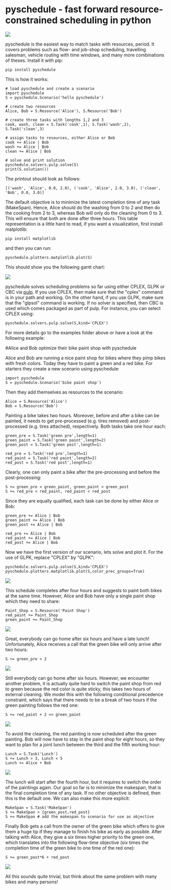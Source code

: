 # pyschedule - fast forward resource-constrained scheduling in python

![](https://github.com/timnon/pyschedule/blob/master/pics/gantt.png)

pyschedule is the easiest way to match tasks with resources, period. It covers problems such as flow- and job-shop scheduling, travelling salesman, vehicle routing with time windows, and many more combinations of theses. Install it with pip:

```
pip install pyschedule
```

This is how it works:

```
# load pyschedule and create a scenario
import pyschedule
S = pyschedule.Scenario('hello pyschedule')

# create two resources
Alice, Bob = S.Resource('Alice'), S.Resource('Bob')

# create three tasks with lengths 1,2 and 3
cook, wash, clean = S.Task('cook',1), S.Task('wash',2), S.Task('clean',3)

# assign tasks to resources, either Alice or Bob
cook += Alice | Bob
wash += Alice | Bob
clean += Alice | Bob

# solve and print solution
pyschedule.solvers.pulp.solve(S)
print(S.solution())
```

The printout should look as follows:

```
[('wash', 'Alice', 0.0, 2.0), ('cook', 'Alice', 2.0, 3.0), ('clean', 'Bob', 0.0, 3.0)]
```

The default objective is to minimize the latest completion time of any task (MakeSpan). Hence, Alice should do the washing from 0 to 2 and then do the cooking from 2 to 3, whereas Bob will only do the cleaning from 0 to 3. This will ensure that both are done after three hours. This table representation is a little hard to read, if you want a visualization, first install matplotlib:

```
pip install matplotlib
```

and then you can run:

```
pyschedule.plotters.matplotlib.plot(S)
```

This should show you the following gantt chart:

![](https://github.com/timnon/pyschedule/blob/master/pics/hello-pyschedule.png)

pyschedule solves scheduling problems so far using either CPLEX, GLPK or CBC via <a href="https://pypi.python.org/pypi/PuLP">pulp</a>. If you use CPLEX, then make sure that the "cplex" command is in your path and working. On the other hand, if you use GLPK, make sure that the "glpsol" command is working. If no solver is specified, then CBC is used which comes packaged as part of pulp. For instance, you can select CPLEX using:

```
pyschedule.solvers.pulp.solve(S,kind='CPLEX')
```

For more details go to the examples folder above or have a look at the following example:

#Alice and Bob optimize their bike paint shop with pyschedule

Alice and Bob are running a nice paint shop for bikes where they pimp bikes with fresh colors. Today they have to paint a green and a red bike. For starters they create a new scenario using pyschedule:
```
import pyschedule
S = pyschedule.Scenario('bike paint shop')
```

Then they add themselves as resources to the scenario:

```
Alice = S.Resource('Alice')
Bob = S.Resource('Bob')
```

Painting a bike takes two hours. Moreover, before and after a bike can be painted, it needs to get pre-processed (e.g. tires removed) and post-processed (e.g. tires attached), respectively. Both tasks take one hour each:

```
green_pre = S.Task('green pre',length=1)
green_paint = S.Task('green paint',length=2)
green_post = S.Task('green post',length=1)

red_pre = S.Task('red pre',length=1)
red_paint = S.Task('red paint',length=2)
red_post = S.Task('red post',length=1)
```

Clearly, one can only paint a bike after the pre-processing and before the post-processing:

```
S += green_pre < green_paint, green_paint < green_post
S += red_pre < red_paint, red_paint < red_post
```

Since they are equally qualified, each task can be done by either Alice or Bob:

```
green_pre += Alice | Bob
green_paint += Alice | Bob
green_post += Alice | Bob

red_pre += Alice | Bob
red_paint += Alice | Bob
red_post += Alice | Bob
```

Now we have the first version of our scenario, lets solve and plot it. For the use of GLPK, replace "CPLEX" by "GLPK":

```
pyschedule.solvers.pulp.solve(S,kind='CPLEX')
pyschedule.plotters.matplotlib.plot(S,color_prec_groups=True)  
```

![](https://github.com/timnon/pyschedule/blob/master/pics/bike-shop-first.png)

This schedule completes after four hours and suggests to paint both bikes at the same time. However, Alice and Bob have only a single paint shop which they need to share:

```
Paint_Shop = S.Resource('Paint Shop')
red_paint += Paint_Shop
green_paint += Paint_Shop
```

![](https://github.com/timnon/pyschedule/blob/master/pics/bike-shop-paint-shop.png)

Great, everybody can go home after six hours and have a late lunch! Unfortunately, Alice receives a call that the green bike will only arrive after two hours:
```
S += green_pre > 2
```

![](https://github.com/timnon/pyschedule/blob/master/pics/bike-shop-later.png)

Still everybody can go home after six hours. However, we encounter another problem, it is actually quite hard to switch the paint shop from red to green because the red color is quite sticky, this takes two hours of external cleaning. We model this with the following conditional precedence constraint, which says that there needs to be a break of two hours if the green painting follows the red one:

```
S += red_paint + 2 << green_paint
```

![](https://github.com/timnon/pyschedule/blob/master/pics/bike-shop-changeover-cost.png)

To avoid the cleaning, the red painting is now scheduled after the green painting. Bob will now have to stay in the paint shop for eight hours, so they want to plan for a joint lunch between the third and the fifth working hour:

```
Lunch = S.Task('Lunch')
S += Lunch > 3, Lunch < 5
Lunch += Alice + Bob
```

![](https://github.com/timnon/pyschedule/blob/master/pics/bike-shop-lunch.png)

The lunch will start after the fourth hour, but it requires to switch the order of the paintings again. Our goal so far is to minimize the makespan, that is the final completion time of any task. If no other objective is defined, then this is the default one. We can also make this more explicit:

```
MakeSpan = S.Task('MakeSpan')
S += MakeSpan > {green_post,red_post}
S += MakeSpan # add the makespan to scenario for use as objective
```

Finally Bob gets a call from the owner of the green bike which offers to give them a huge tip if they manage to finish his bike as early as possible. After talking with Alice, they give a six times higher priority to the green one, which translates into the following flow-time objective (six times the completion time of the green bike to one time of the red one):

```
S += green_post*6 + red_post
```

![](https://github.com/timnon/pyschedule/blob/master/pics/bike-shop-flow-time.png)

All this sounds quite trivial, but think about the same problem with many bikes and many persons!



























